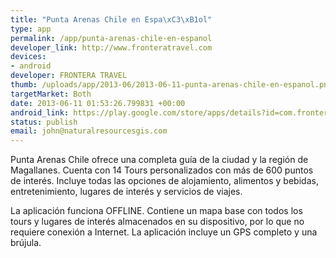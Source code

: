 ```yaml
--- 
title: "Punta Arenas Chile en Espa\xC3\xB1ol"
type: app
permalink: /app/punta-arenas-chile-en-espanol
developer_link: http://www.fronteratravel.com
devices: 
- android
developer: FRONTERA TRAVEL
thumb: /uploads/app/2013-06/2013-06-11-punta-arenas-chile-en-espanol.png
targetMarket: Both
date: 2013-06-11 01:53:26.799831 +00:00
android_link: https://play.google.com/store/apps/details?id=com.frontera.puntaarenas2&feature=search_result#?t=W251bGwsMSwyLDEsImNvbS5mcm9udGVyYS5wdW50YWFyZW5hczIiX
status: publish
email: john@naturalresourcesgis.com
---
```


Punta Arenas Chile ofrece una completa guía de la ciudad y la región de Magallanes. Cuenta con 14 Tours personalizados con más de 600 puntos de interés. Incluye todas las opciones de alojamiento, alimentos y bebidas, entretenimiento, lugares de interés y servicios de viajes.

La aplicación funciona OFFLINE. Contiene un mapa base con todos los tours y lugares de interés almacenados en su dispositivo, por lo que no requiere conexión a Internet. La aplicación incluye un GPS completo y una brújula. 
